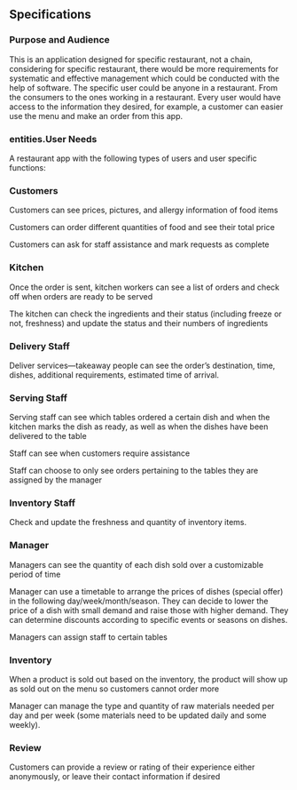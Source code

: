 ## Specifications
### Purpose and Audience
This is an application designed for specific restaurant, not a chain, considering for specific restaurant, there would
be more requirements for systematic and effective management which could be conducted with the help of software.
The specific user could be anyone in a restaurant. From the consumers to the ones working in a restaurant. Every user 
would have access to the information they desired, for example, a customer can easier use the menu and make an order 
from this app.

### entities.User Needs

A restaurant app with the following types of users and user specific functions:

### Customers

Customers can see prices, pictures, and allergy information of food items 

Customers can order different quantities of food and see their total price 

Customers can ask for staff assistance and mark requests as complete 

### Kitchen

Once the order is sent, kitchen workers can see a list of orders and check off when orders are ready to be served 

The kitchen can check the ingredients and their status (including freeze or not, freshness) and update the status and their numbers of ingredients 

### Delivery Staff

Deliver services—takeaway people can see the order’s destination, time, dishes, additional requirements, estimated time of arrival. 

### Serving Staff

Serving staff can see which tables ordered a certain dish and when the kitchen marks the dish as ready, as well as when the dishes have been delivered to the table 

Staff can see when customers require assistance 

Staff can choose to only see orders pertaining to the tables they are assigned by the manager 

### Inventory Staff 

Check and update the freshness and quantity of inventory items. 

### Manager

Managers can see the quantity of each dish sold over a customizable period of time 

Manager can use a timetable to arrange the prices of dishes (special offer) in the following day/week/month/season. They can decide to lower the price of a dish with small demand and raise those with higher demand. They can determine discounts according to specific events or seasons on dishes. 

Managers can assign staff to certain tables 

### Inventory

When a product is sold out based on the inventory, the product will show up as sold out on the menu so customers cannot order more  

Manager can manage the type and quantity of raw materials needed per day and per week (some materials need to be updated daily and some weekly). 

### Review

Customers can provide a review or rating of their experience either anonymously, or leave their contact information if desired 
